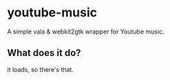 # youtube-music

A simple vala & webkit2gtk wrapper for Youtube music.


## What does it do?

it loads, so there's that.